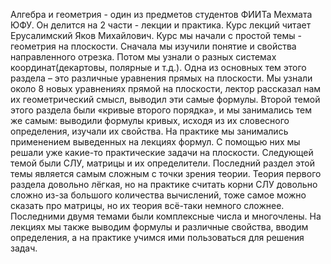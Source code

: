 ﻿Алгебра и геометрия - один из предметов студентов ФИИТа Мехмата ЮФУ.
Он делится на 2 части - лекции и практика.
Курс лекций читает Ерусалимский Яков Михайлович. Курс мы начали с простой темы - геометрия на плоскости.
Сначала мы изучили понятие и свойства направленного отрезка.
Потом мы узнали о разных системах координат(декартовы, полярные и т.д.).
Одна из основных тем этого раздела – это различные уравнения прямых на плоскости. Мы узнали около 8 новых уравнениях прямой на плоскости, лектор рассказал нам их геометрический смысл, выводил эти самые формулы. Второй темой этого раздела были «кривые второго порядка», и мы занимались тем же самым: выводили формулы кривых, исходя из их словесного определения, изучали их свойства. 
На практике мы занимались применением выведенных на лекциях формул. С помощью них мы решали уже какие-то практические задачи на плоскости.
Следующей темой были СЛУ, матрицы и их определители. Последний раздел этой темы является самым сложным с точки зрения теории. Теория первого раздела довольно лёгкая, но на практике считать корни СЛУ довольно сложно из-за большого количества вычислений, тоже самое можно сказать про матрицы, но их теория всё-таки немного сложнее.
Последними двумя темами были комплексные числа и многочлены. На лекциях мы также выводим формулы и различные свойства, вводим определения, а на практике учимся ими пользоваться для решения задач.

